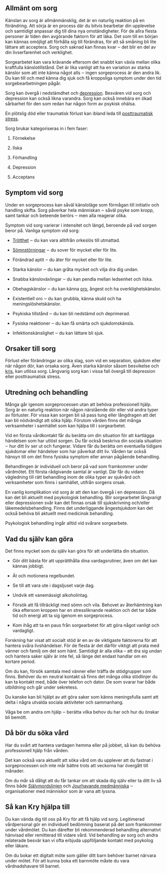 Allmänt om sorg
---------------

Känslan av sorg är allmänmänsklig, det är en naturlig reaktion på en förändring. Att sörja är en process där du bitvis bearbetar din upplevelse och samtidigt anpassar dig till dina nya omständigheter. För de allra flesta personer är tiden den avgörande faktorn för att läka. Det som till en början kan kännas omöjligt att förhålla sig till förändras, för att så småning bli lite lättare att acceptera. Sorg och saknad kan finnas kvar ‒ det blir en del av din livserfarenhet och verklighet.

Sorgearbetet kan vara krävande eftersom det snabbt kan växla mellan olika kraftfulla känslotillstånd. Det är lika vanligt att ha en variation av starka känslor som att inte känna något alls ‒ ingen sorgeprocess är den andra lik. Du kan till och med känna dig sjuk och få kroppsliga symptom under den tid sorgebearbetningen pågår.

Sorg kan övergå i nedstämdhet och [depression](https://www.kry.se/fakta/psykiatri-och-psykologi/depression-och-nedstamdhet/ "depression"). Besvären vid sorg och depression kan också likna varandra. Sorg kan också innebära en ökad sårbarhet för den som redan har någon form av psykisk ohälsa.

En plötslig död eller traumatisk förlust kan ibland leda till [posttraumatisk stress](https://www.kry.se/fakta/psykiatri-och-psykologi/trauma/ "posttraumatisk-stress").

Sorg brukar kategoriseras in i fem faser:

1.  Förnekelse
    
2.  Ilska
    
3.  Förhandling
    
4.  Depression
    
5.  Acceptans
    

Symptom vid sorg
----------------

Under en sorgeprocess kan såväl känsloläge som förmågan till initiativ och handling skifta. Sorg påverkar hela människan ‒ såväl psyke som kropp, samt tankar och beteende berörs ‒ men alla reagerar olika.

Symptom vid sorg varierar i intensitet och längd, beroende på vad sorgen beror på. Vanliga symptom vid sorg:

*   [Trötthet](https://www.kry.se/fakta/ovrigt/trotthet/ "trotthet") ‒ du kan vara alltifrån orkeslös till utmattad.
    
*   [Sömnstörningar](https://www.kry.se/fakta/psykiatri-och-psykologi/somnproblem/ "somnstorningar") ‒ du sover för mycket eller för lite.
    
*   Förändrad aptit ‒ du äter för mycket eller för lite.
    
*   Starka känslor ‒ du kan gråta mycket och vilja dra dig undan.
    
*   Snabba känsloväxlingar ‒ du kan pendla mellan ledsenhet och ilska.
    
*   Obehagskänslor ‒ du kan känna [oro](https://www.kry.se/fakta/angest-och-oro/ "oro"), ångest och ha overklighetskänslor.
    
*   Existentiell oro ‒ du kan grubbla, känna skuld och ha meningslöshetskänslor.
    
*   Psykiska tillstånd ‒ du kan bli nedstämd och deprimerad.
    
*   Fysiska reaktioner ‒ du kan få smärta och sjukdomskänsla.
    
*   Infektionskänslighet ‒ du kan lättare bli sjuk.
    

Orsaker till sorg
-----------------

Förlust eller förändringar av olika slag, som vid en separation, sjukdom eller när någon dör, kan orsaka sorg. Även starka känslor såsom besvikelse och [kris](https://www.kry.se/fakta/psykiatri-och-psykologi/kris/ "kris"), kan utlösa sorg. Långvarig sorg kan i vissa fall övergå till depression eller posttraumatisk stress.

Utredning och behandling
------------------------

Många går igenom sorgeprocessen utan att behöva professionell hjälp. Sorg är en naturlig reaktion när någon närstående dör eller vid andra typer av förluster. För vissa kan sorgen bli så pass tung eller långdragen att det kan bli nödvändigt att söka hjälp. Förutom vården finns det många verksamheter i samhället som kan hjälpa till i sorgearbetet.

Vid en första vårdkontakt får du berätta om din situation för att kartlägga händelsen som har utlöst sorgen. Du får också beskriva din sociala situation ‒ hur ditt liv ser ut och fungerar. Vidare får du berätta om eventuella tidigare sjukdomar eller händelser som har påverkat ditt liv. Vården tar också hänsyn till om det finns fysiska symptom eller annan pågående behandling.

Behandlingen är individuell och beror på vad som framkommer under vårdmötet. Ett första rådgivande samtal är vanligt. Där får du vidare vägledning till rätt behandling inom de olika typer av sjukvård och verksamheter som finns i samhället, utifrån sorgens orsak.

En vanlig komplikation vid sorg är att den kan övergå i en depression. Då kan det bli aktuellt med psykologisk behandling. Blir sorgearbetet långvarigt eller depressionen svår kan det finnas orsak till sjukskrivning och/eller läkemedelsbehandling. Finns det underliggande ångestsjukdom kan det också behöva bli aktuellt med medicinsk behandling.

Psykologisk behandling ingår alltid vid svårare sorgearbete.

Vad du själv kan göra
---------------------

Det finns mycket som du själv kan göra för att underlätta din situation.

*   Gör ditt bästa för att upprätthålla dina vardagsrutiner, även om det kan kännas jobbigt.
    
*   Ät och motionera regelbundet.
    
*   Se till att vara ute i dagsljuset varje dag.
    
*   Undvik ett vanemässigt alkoholintag.
    
*   Försök att få tillräckligt med sömn och vila. Behovet av återhämtning kan öka eftersom kroppen har en stressliknande reaktion och det tar både tid och energi att ta sig igenom en sorgeprocess.
    
*   Kom ihåg att ta en paus från sorgearbetet för att göra något vanligt och vardagligt.
    

Forskning har visat att socialt stöd är en av de viktigaste faktorerna för att hantera svåra livshändelser. För de flesta är det därför viktigt att prata med vänner och familj om det som hänt. Samtidigt är alla olika – att dra sig undan och hantera saker själv är inte fel, så länge det endast handlar om en kortare period.

Om du kan, försök samtala med vänner eller träffa de stödgrupper som finns. Behöver du en neutral kontakt så finns det många olika stödlinjer du kan ta kontakt med, både över telefon och dator. De som svarar har både utbildning och går under sekretess.

Du kanske kan bli hjälpt av att göra saker som känns meningsfulla samt att delta i några utvalda sociala aktiviteter och sammanhang.

Våga be om andra om hjälp ‒ berätta vilka behov du har och hur du önskar bli bemött.

Då bör du söka vård
-------------------

Har du svårt att hantera vardagen hemma eller på jobbet, så kan du behöva professionell hjälp från vården.

Det kan också vara aktuellt att söka vård om du upplever att du fastnat i sorgeprocessen och inte mår bättre trots att veckorna har övergått till månader.

Om du mår så dåligt att du får tankar om att skada dig själv eller ta ditt liv så finns både [Självmordslinjen](https://mind.se/hitta-hjalp/sjalvmordslinjen/ "sjalvmordslinjen") och [Jourhavande medmänniska](https://www.jourhavande-medmanniska.se/ "jourhavande-medmanniska") ‒ organisationer med människor som är vana att lyssna.

Så kan Kry hjälpa till
----------------------

Du kan vända dig till oss på Kry för att få hjälp vid sorg. Legitimerad vårdpersonal gör en individuell bedömning baserat på det som framkommer under vårdmötet. Du kan därefter bli rekommenderad behandling alternativt hänvisad eller remitterad till vidare vård. Vid behandling av sorg och andra relaterade besvär kan vi ofta erbjuda uppföljande kontakt med psykolog eller läkare.

Om du bokar ett digitalt möte som gäller ditt barn behöver barnet närvara under mötet. För att kunna boka ett barnmöte måste du vara vårdnadshavare till barnet.